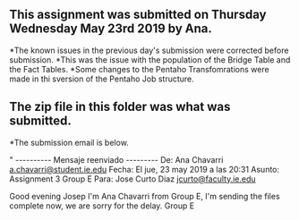 ## This assignment was submitted on Thursday Wednesday May 23rd 2019 by Ana.
*The known issues in the previous day's submission were corrected before submission.
*This was the issue with the population of the Bridge Table and the Fact Tables.
*Some changes to the Pentaho Transfomrations were made in thi sversion of the Pentaho Job structure.

## The zip file in this folder was what was submitted.  
*The submission email is below.

"
---------- Mensaje reenviado ---------
De: Ana Chavarri <a.chavarri@student.ie.edu>
Fecha: El jue, 23 may 2019 a las 20:31
Asunto: Assignment 3 Group E
Para: Jose Curto Diaz <jcurto@faculty.ie.edu>


Good evening Josep
I'm Ana Chavarri from Group E, I'm sending the files complete now, we are sorry for the delay. 
Group E